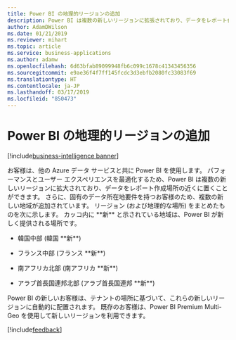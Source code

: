 ```yaml
---
title: Power BI の地理的リージョンの追加
description: Power BI は複数の新しいリージョンに拡張されており、データをレポート作成場所の近くに置くことができます。
author: AdamDWilson
ms.date: 01/21/2019
ms.reviewer: mihart
ms.topic: article
ms.service: business-applications
ms.author: adamw
ms.openlocfilehash: 6d63bfab89099948fb6c099c1678c41343456356
ms.sourcegitcommit: e9ae36f4f7ff145fcdc3d3ebfb2080fc33083f69
ms.translationtype: HT
ms.contentlocale: ja-JP
ms.lasthandoff: 03/17/2019
ms.locfileid: "850473"
---
```

#  <a name="additional-power-bi-geo-regions"></a>Power BI の地理的リージョンの追加
[!include[business-intelligence banner](../../includes/business-intelligence.md)]



お客様は、他の Azure データ サービスと共に Power BI を使用します。 パフォーマンスとユーザー エクスペリエンスを最適化するため、Power BI は複数の新しいリージョンに拡大されており、データをレポート作成場所の近くに置くことができます。 さらに、固有のデータ所在地要件を持つお客様のため、複数の新しい地域が追加されています。 リージョン (および地理的な場所) をまとめたものを次に示します。 カッコ内に \*\*新\*\* と示されている地域は、Power BI が新しく提供される場所です。

-   韓国中部 (韓国 \*\*新\*\*)

-   フランス中部 (フランス \*\*新\*\*)

-   南アフリカ北部 (南アフリカ \*\*新\*\*)

-   アラブ首長国連邦北部 (アラブ首長国連邦 \*\*新\*\*)

Power BI の新しいお客様は、テナントの場所に基づいて、これらの新しいリージョンに自動的に配置されます。 既存のお客様は、Power BI Premium Multi-Geo を使用して新しいリージョンを利用できます。

[!include[feedback](../includes/service-feedback.md)]